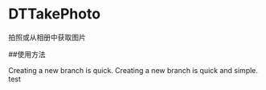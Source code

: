 # DTTakePhoto
拍照或从相册中获取图片

##使用方法

Creating a new branch is quick.
Creating a new branch is quick and simple.
test